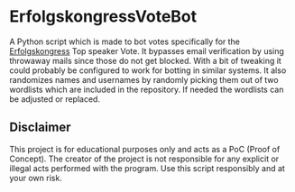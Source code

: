 # ErfolgskongressVoteBot
A Python script which is made to bot votes specifically for the [Erfolgskongress](https://www.erfolgskongress.de) Top speaker Vote. It bypasses email verification by using throwaway mails since those do not get blocked. With a bit of tweaking it could probably be configured to work for botting in similar systems. It also randomizes names and usernames by randomly picking them out of two wordlists which are included in the repository. If needed the wordlists can be adjusted or replaced.

## Disclaimer
This project is for educational purposes only and acts as a PoC (Proof of Concept). The creator of the project is not responsible for any explicit or illegal acts performed with the program. Use this script responsibly and at your own risk.

